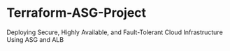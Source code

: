 # Terraform-ASG-Project
Deploying Secure, Highly Available, and Fault-Tolerant Cloud Infrastructure Using ASG and ALB
